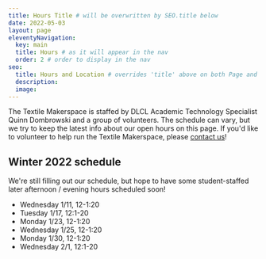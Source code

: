 ```yaml
---
title: Hours Title # will be overwritten by SEO.title below
date: 2022-05-03
layout: page
eleventyNavigation:
  key: main
  title: Hours # as it will appear in the nav
  order: 2 # order to display in the nav
seo:
  title: Hours and Location # overrides 'title' above on both Page and META
  description:
  image:
---
```


The Textile Makerspace is staffed by DLCL Academic Technology Specialist Quinn Dombrowski and a group of volunteers. The schedule can vary, but we try to keep the latest info about our open hours on this page. If you'd like to volunteer to help run the Textile Makerspace, please [contact us](contact)!


## Winter 2022 schedule

We're still filling out our schedule, but hope to have some student-staffed later afternoon / evening hours scheduled soon!

- Wednesday 1/11, 12-1:20
- Tuesday 1/17, 12:1-20
- Monday 1/23, 12-1:20
- Wednesday 1/25, 12-1:20
- Monday 1/30, 12-1:20
- Wednesday 2/1, 12:1-20

